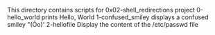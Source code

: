 This directory contains scripts for 0x02-shell_redirections project
0-hello_world prints Hello, World
1-confused_smiley  displays a confused smiley "(Ôo)'
2-hellofile Display the content of the /etc/passwd file
